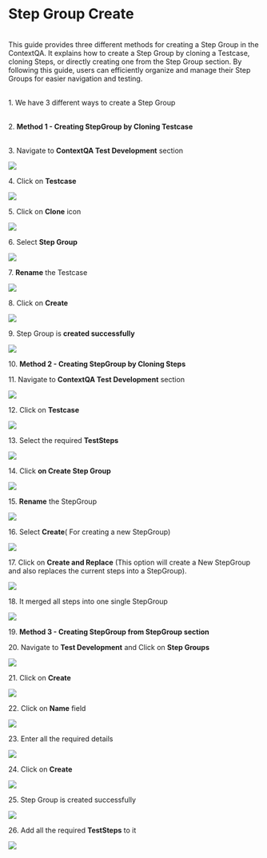 # Step Group Create
\
This guide provides three different methods for creating a Step Group in the ContextQA. It explains how to create a Step Group by cloning a Testcase, cloning Steps, or directly creating one from the Step Group section. By following this guide, users can efficiently organize and manage their Step Groups for easier navigation and testing.

\
1\. We have 3 different ways to create a Step Group

\
2\. **Method 1 - Creating StepGroup by Cloning Testcase**

\
3\. Navigate to **ContextQA Test Development** section

![](https://ajeuwbhvhr.cloudimg.io/colony-recorder.s3.amazonaws.com/files/2024-02-29/18de6eda-3ece-4ca1-9e55-db7b11583d23/ascreenshot.jpeg?tl_px=0,0&br_px=1182,660&force_format=png&width=1120.0&wat=1&wat_opacity=0.7&wat_gravity=northwest&wat_url=https://colony-recorder.s3.us-west-1.amazonaws.com/images/watermarks/FB923C_standard.png&wat_pad=-2,235)


4\. Click on **Testcase**

![](https://ajeuwbhvhr.cloudimg.io/colony-recorder.s3.amazonaws.com/files/2024-02-29/b303612b-41c3-4c4e-bc09-01d0da851f92/ascreenshot.jpeg?tl_px=211,0&br_px=1394,660&force_format=png&width=1120.0&wat=1&wat_opacity=0.7&wat_gravity=northwest&wat_url=https://colony-recorder.s3.us-west-1.amazonaws.com/images/watermarks/FB923C_standard.png&wat_pad=524,232)


5\. Click on **Clone** icon

![](https://ajeuwbhvhr.cloudimg.io/colony-recorder.s3.amazonaws.com/files/2024-02-29/6b1bdbc6-ffee-4f68-8cc8-930faf1220d7/ascreenshot.jpeg?tl_px=737,0&br_px=1920,660&force_format=png&width=1120.0&wat=1&wat_opacity=0.7&wat_gravity=northwest&wat_url=https://colony-recorder.s3.us-west-1.amazonaws.com/images/watermarks/FB923C_standard.png&wat_pad=813,5)


6\. Select **Step Group**

![](https://ajeuwbhvhr.cloudimg.io/colony-recorder.s3.amazonaws.com/files/2024-02-29/dcdfdf4b-48bb-4bbc-8fc2-1dd458c5a8ab/ascreenshot.jpeg?tl_px=299,36&br_px=1482,697&force_format=png&width=1120.0&wat=1&wat_opacity=0.7&wat_gravity=northwest&wat_url=https://colony-recorder.s3.us-west-1.amazonaws.com/images/watermarks/FB923C_standard.png&wat_pad=524,277)


7\. **Rename** the Testcase

![](https://ajeuwbhvhr.cloudimg.io/colony-recorder.s3.amazonaws.com/files/2024-02-29/51255376-a46a-45ef-bff5-80dc52130acc/ascreenshot.jpeg?tl_px=139,117&br_px=1322,778&force_format=png&width=1120.0&wat=1&wat_opacity=0.7&wat_gravity=northwest&wat_url=https://colony-recorder.s3.us-west-1.amazonaws.com/images/watermarks/FB923C_standard.png&wat_pad=524,277)


8\. Click on **Create**

![](https://ajeuwbhvhr.cloudimg.io/colony-recorder.s3.amazonaws.com/files/2024-02-29/b667edab-c42e-45b2-9329-876032b8cc54/ascreenshot.jpeg?tl_px=568,241&br_px=1751,902&force_format=png&width=1120.0&wat=1&wat_opacity=0.7&wat_gravity=northwest&wat_url=https://colony-recorder.s3.us-west-1.amazonaws.com/images/watermarks/FB923C_standard.png&wat_pad=523,277)


9\. Step Group is **created successfully**

![](https://ajeuwbhvhr.cloudimg.io/colony-recorder.s3.amazonaws.com/files/2024-02-29/5ac1510f-ae23-4edf-8cc2-acba53aad9cd/ascreenshot.jpeg?tl_px=118,0&br_px=1301,660&force_format=png&width=1120.0&wat=1&wat_opacity=0.7&wat_gravity=northwest&wat_url=https://colony-recorder.s3.us-west-1.amazonaws.com/images/watermarks/FB923C_standard.png&wat_pad=524,121)


10\. **Method 2 - Creating StepGroup by Cloning Steps**


11\. Navigate to **ContextQA Test Development** section

![](https://ajeuwbhvhr.cloudimg.io/colony-recorder.s3.amazonaws.com/files/2024-02-29/32743284-3534-480d-b8df-4bd7605d4a03/File.jpeg?tl_px=0,0&br_px=1182,660&force_format=png&width=1120.0&wat=1&wat_opacity=0.7&wat_gravity=northwest&wat_url=https://colony-recorder.s3.us-west-1.amazonaws.com/images/watermarks/FB923C_standard.png&wat_pad=-2,235)


12\. Click on **Testcase**

![](https://ajeuwbhvhr.cloudimg.io/colony-recorder.s3.amazonaws.com/files/2024-02-29/d4db0bea-9028-4bd0-80bf-7dce6317376e/ascreenshot.jpeg?tl_px=132,0&br_px=1315,660&force_format=png&width=1120.0&wat=1&wat_opacity=0.7&wat_gravity=northwest&wat_url=https://colony-recorder.s3.us-west-1.amazonaws.com/images/watermarks/FB923C_standard.png&wat_pad=524,217)


13\. Select the required **TestSteps**

![](https://ajeuwbhvhr.cloudimg.io/colony-recorder.s3.amazonaws.com/files/2024-02-29/9d7b28b8-1d43-42ae-a487-922f92ec4eed/ascreenshot.jpeg?tl_px=0,251&br_px=1182,911&force_format=png&width=1120.0&wat=1&wat_opacity=0.7&wat_gravity=northwest&wat_url=https://colony-recorder.s3.us-west-1.amazonaws.com/images/watermarks/FB923C_standard.png&wat_pad=125,372)


14\. Click **on Create Step Group**

![](https://ajeuwbhvhr.cloudimg.io/colony-recorder.s3.amazonaws.com/files/2024-02-29/fdca739f-e27c-484b-b063-4ba053202702/ascreenshot.jpeg?tl_px=737,0&br_px=1920,660&force_format=png&width=1120.0&wat=1&wat_opacity=0.7&wat_gravity=northwest&wat_url=https://colony-recorder.s3.us-west-1.amazonaws.com/images/watermarks/FB923C_standard.png&wat_pad=934,236)


15\. **Rename** the StepGroup

![](https://ajeuwbhvhr.cloudimg.io/colony-recorder.s3.amazonaws.com/files/2024-02-29/af2998c0-355e-4d9a-b4c8-a428dfe1e016/ascreenshot.jpeg?tl_px=142,115&br_px=1325,776&force_format=png&width=1120.0&wat=1&wat_opacity=0.7&wat_gravity=northwest&wat_url=https://colony-recorder.s3.us-west-1.amazonaws.com/images/watermarks/FB923C_standard.png&wat_pad=524,277)


16\. Select **Create**( For creating a new StepGroup)

![](https://ajeuwbhvhr.cloudimg.io/colony-recorder.s3.amazonaws.com/files/2024-02-29/5f7619e5-31f9-4655-a4f3-05e982c7314a/user_cropped_screenshot.jpeg?tl_px=377,222&br_px=1560,883&force_format=png&width=1120.0&wat=1&wat_opacity=0.7&wat_gravity=northwest&wat_url=https://colony-recorder.s3.us-west-1.amazonaws.com/images/watermarks/FB923C_standard.png&wat_pad=523,277)


17\. Click on **Create and Replace** (This option will create a New StepGroup and also replaces the current steps into a StepGroup).

![](https://ajeuwbhvhr.cloudimg.io/colony-recorder.s3.amazonaws.com/files/2024-02-29/8e0d6132-9e39-4134-8c91-dcadfbabb654/user_cropped_screenshot.jpeg?tl_px=535,225&br_px=1718,886&force_format=png&width=1120.0&wat=1&wat_opacity=0.7&wat_gravity=northwest&wat_url=https://colony-recorder.s3.us-west-1.amazonaws.com/images/watermarks/FB923C_standard.png&wat_pad=524,277)


18\. It merged all steps into one single StepGroup

![](https://ajeuwbhvhr.cloudimg.io/colony-recorder.s3.amazonaws.com/files/2024-02-29/f907ba56-093e-4cb7-8e0b-950403df3b42/ascreenshot.jpeg?tl_px=0,0&br_px=1182,660&force_format=png&width=1120.0&wat=1&wat_opacity=0.7&wat_gravity=northwest&wat_url=https://colony-recorder.s3.us-west-1.amazonaws.com/images/watermarks/FB923C_standard.png&wat_pad=2,214)


19\. **Method 3 -  Creating StepGroup from StepGroup section**


20\. Navigate to **Test Development** and Click on **Step Groups**

![](https://ajeuwbhvhr.cloudimg.io/colony-recorder.s3.amazonaws.com/files/2024-02-29/f6b676ea-1d13-48ba-b558-e0f9e0d2b53b/user_cropped_screenshot.jpeg?tl_px=57,0&br_px=1240,660&force_format=png&width=1120.0&wat=1&wat_opacity=0.7&wat_gravity=northwest&wat_url=https://colony-recorder.s3.us-west-1.amazonaws.com/images/watermarks/FB923C_standard.png&wat_pad=524,4)


21\. Click on **Create**

![](https://ajeuwbhvhr.cloudimg.io/colony-recorder.s3.amazonaws.com/files/2024-02-29/a8c521df-0c35-4fd6-aa5a-580a7438afb3/user_cropped_screenshot.jpeg?tl_px=737,0&br_px=1920,660&force_format=png&width=1120.0&wat=1&wat_opacity=0.7&wat_gravity=northwest&wat_url=https://colony-recorder.s3.us-west-1.amazonaws.com/images/watermarks/FB923C_standard.png&wat_pad=995,4)


22\. Click on **Name** field

![](https://ajeuwbhvhr.cloudimg.io/colony-recorder.s3.amazonaws.com/files/2024-02-29/5bdf2cf0-c92b-415b-8f15-109d7344301a/ascreenshot.jpeg?tl_px=96,0&br_px=1279,660&force_format=png&width=1120.0&wat=1&wat_opacity=0.7&wat_gravity=northwest&wat_url=https://colony-recorder.s3.us-west-1.amazonaws.com/images/watermarks/FB923C_standard.png&wat_pad=524,117)


23\. Enter all the required details

![](https://ajeuwbhvhr.cloudimg.io/colony-recorder.s3.amazonaws.com/files/2024-02-29/4ea40c45-d3bd-48c6-ab79-b97737fd1875/ascreenshot.jpeg?tl_px=281,37&br_px=1464,698&force_format=png&width=1120.0&wat=1&wat_opacity=0.7&wat_gravity=northwest&wat_url=https://colony-recorder.s3.us-west-1.amazonaws.com/images/watermarks/FB923C_standard.png&wat_pad=523,277)


24\. Click on **Create**

![](https://ajeuwbhvhr.cloudimg.io/colony-recorder.s3.amazonaws.com/files/2024-02-29/0cbbca95-bfb5-4f70-8400-14f3f4fa0720/ascreenshot.jpeg?tl_px=737,0&br_px=1920,660&force_format=png&width=1120.0&wat=1&wat_opacity=0.7&wat_gravity=northwest&wat_url=https://colony-recorder.s3.us-west-1.amazonaws.com/images/watermarks/FB923C_standard.png&wat_pad=555,14)


25\. Step Group is created successfully

![](https://ajeuwbhvhr.cloudimg.io/colony-recorder.s3.amazonaws.com/files/2024-02-29/0ba7a6d4-63ed-4a77-b6bd-3deea22638de/ascreenshot.jpeg?tl_px=0,0&br_px=1182,660&force_format=png&width=1120.0&wat=1&wat_opacity=0.7&wat_gravity=northwest&wat_url=https://colony-recorder.s3.us-west-1.amazonaws.com/images/watermarks/FB923C_standard.png&wat_pad=428,249)


26\. Add all the required **TestSteps** to it

![](https://ajeuwbhvhr.cloudimg.io/colony-recorder.s3.amazonaws.com/files/2024-02-29/cc29eaa2-5a56-42c5-8879-340ec57a0b1b/ascreenshot.jpeg?tl_px=46,251&br_px=1229,911&force_format=png&width=1120.0&wat=1&wat_opacity=0.7&wat_gravity=northwest&wat_url=https://colony-recorder.s3.us-west-1.amazonaws.com/images/watermarks/FB923C_standard.png&wat_pad=524,303)


